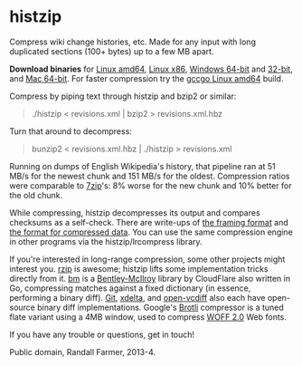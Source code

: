 histzip
=======

Compress wiki change histories, etc. Made for any input with long duplicated sections (100+ bytes) up to a few MB apart.

**Download binaries** for [Linux amd64][1], [Linux x86][3], [Windows 64-bit][4]
and [32-bit][5], and [Mac 64-bit][6].  For faster compression try the [gccgo Linux amd64][2] build.

[1]: http://www.rfarmer.net/histzip/histzip.6g
[2]: http://www.rfarmer.net/histzip/histzip
[3]: http://www.rfarmer.net/histzip/histzip.linux386
[4]: http://www.rfarmer.net/histzip/histzip64.exe
[5]: http://www.rfarmer.net/histzip/histzip386.exe
[6]: http://www.rfarmer.net/histzip/histzip.mac

Compress by piping text through histzip and bzip2 or similar:

> ./histzip < revisions.xml | bzip2 > revisions.xml.hbz

Turn that around to decompress:

> bunzip2 < revisions.xml.hbz | ./histzip > revisions.xml

Running on dumps of English Wikipedia's history, that pipeline ran at 51 MB/s for the newest chunk and 151 MB/s for the oldest. Compression ratios were comparable to [7zip]'s: 8% worse for the new chunk and 10% better for the old chunk.

While compressing, histzip decompresses its output and compares checksums as a self-check.  There are write-ups of [the framing format][framing] and [the format for compressed data][lrcompress-format]. You can use the same compression engine in other programs via the histzip/lrcompress library.

[8]: http://xkcd.com/1133/
[framing]: format.md
[lrcompress-format]: lrcompress/format.md

If you're interested in long-range compression, some other projects might interest you. [rzip] is awesome; histzip lifts some implementation tricks directly from it. [bm] is a [Bentley-McIlroy][bmpaper] library by CloudFlare also written in Go, compressing matches against a fixed dictionary (in essence, performing a binary diff). [Git][gitdiff], [xdelta], and [open-vcdiff] also each have open-source binary diff implementations. Google's [Brotli][brotli] compressor is a tuned flate variant using a 4MB window, used to compress [WOFF 2.0][woff20] Web fonts.

[rzip]: http://rzip.samba.org/
[bm]: https://github.com/cloudflare/bm
[bmpaper]: http://citeseerx.ist.psu.edu/viewdoc/download?doi=10.1.1.11.8470&rep=rep1&type=pdf
[7]: http://dumps.wikimedia.org/enwiki/20131202/
[7zip]: http://www.7-zip.org/sdk.html
[gitdiff]: https://github.com/git/git/blob/master/diff-delta.c
[xdelta]: http://xdelta.org/
[open-vcdiff]: https://code.google.com/p/open-vcdiff/
[brotli]: https://code.google.com/p/font-compression-reference/
[woff20]: http://www.w3.org/TR/WOFF20ER/

If you have any trouble or questions, get in touch!

Public domain, Randall Farmer, 2013-4.
